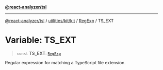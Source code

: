 [**@react-analyzer/tsl**](../../../../../../README.md)

***

[@react-analyzer/tsl](../../../../../../README.md) / [utilities/kit/kit](../../../README.md) / [RegExp](../README.md) / TS\_EXT

# Variable: TS\_EXT

> `const` **TS\_EXT**: [`RegExp`](https://developer.mozilla.org/docs/Web/JavaScript/Reference/Global_Objects/RegExp)

Regular expression for matching a TypeScript file extension.
